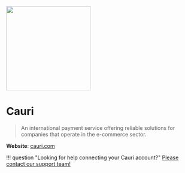 <img src="https://static.openfintech.io/payment_providers/cauri/logo.png?w=225" width="225px" >

# Cauri

> An international payment service offering reliable solutions for companies that operate in the e-commerce sector.

**Website**: [cauri.com](https://cauri.com/)

!!! question "Looking for help connecting your Cauri account?"
    [Please contact our support team!](mailto:support@paycore.io)
